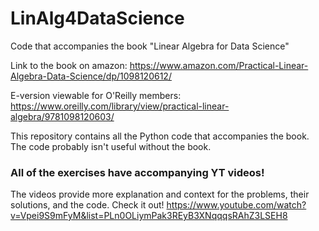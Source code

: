 # LinAlg4DataScience
Code that accompanies the book "Linear Algebra for Data Science"

Link to the book on amazon:
https://www.amazon.com/Practical-Linear-Algebra-Data-Science/dp/1098120612/

E-version viewable for O'Reilly members:
https://www.oreilly.com/library/view/practical-linear-algebra/9781098120603/


This repository contains all the Python code that accompanies the book. The code probably isn't useful without the book.


### All of the exercises have accompanying YT videos!
The videos provide more explanation and context for the problems, their solutions, and the code. Check it out!
https://www.youtube.com/watch?v=Vpei9S9mFyM&list=PLn0OLiymPak3REyB3XNqqqsRAhZ3LSEH8
